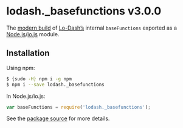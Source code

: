 # lodash._basefunctions v3.0.0

The [modern build](https://github.com/lodash/lodash/wiki/Build-Differences) of [Lo-Dash’s](https://lodash.com/) internal `baseFunctions` exported as a [Node.js](http://nodejs.org/)/[io.js](https://iojs.org/) module.

## Installation

Using npm:

```bash
$ {sudo -H} npm i -g npm
$ npm i --save lodash._basefunctions
```

In Node.js/io.js:

```js
var baseFunctions = require('lodash._basefunctions');
```

See the [package source](https://github.com/lodash/lodash/blob/3.0.0-npm-packages/lodash._basefunctions/index.js) for more details.
